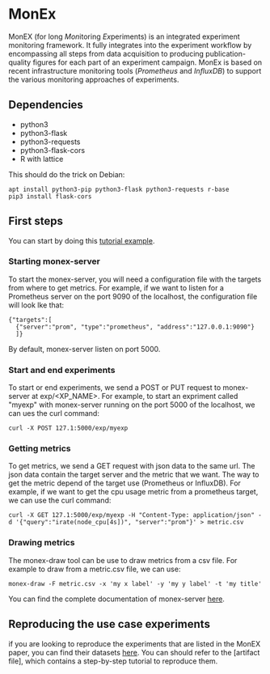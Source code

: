 # MonEx
MonEX (for long *Mon*itoring *Ex*periments) is an integrated experiment monitoring framework. It fully integrates into the experiment workflow by encompassing all steps from data acquisition to producing publication-quality figures for each part of an experiment campaign. MonEx is based on recent infrastructure monitoring tools (*Prometheus* and *InfluxDB*) to support the various monitoring approaches of experiments.


## Dependencies
- python3
- python3-flask
- python3-requests
- python3-flask-cors
- R with lattice

This should do the trick on Debian:
```
apt install python3-pip python3-flask python3-requests r-base
pip3 install flask-cors
```
## First steps
You can start by doing this [tutorial example](examples/simple_example/).

### Starting monex-server
To start the monex-server, you will need a configuration file with the targets from where to get metrics. For example, if we want to listen for a Prometheus server on the port 9090 of the localhost, the configuration file will look lke that:
```
{"targets":[
  {"server":"prom", "type":"prometheus", "address":"127.0.0.1:9090"}
  ]}
```
By default, monex-server listen on port 5000.
### Start and end experiments
To start or end experiments, we send a POST or PUT request to monex-server at exp/\<XP\_NAME\>. For example, to start an expriment called "myexp" with monex-server running on the port 5000 of the localhost, we can ues the curl command:
```
curl -X POST 127.1:5000/exp/myexp
```
### Getting metrics
To get metrics, we send a GET request with json data to the same url. The json data contain the target server and the metric that we want. The way to get the metric depend of the target use (Prometheus or InfluxDB). For example, if we want to get the cpu usage metric from a prometheus target, we can use the curl command:
```
curl -X GET 127.1:5000/exp/myexp -H "Content-Type: application/json" -d '{"query":"irate(node_cpu[4s])", "server":"prom"}' > metric.csv
```

### Drawing metrics
The monex-draw tool can be use to draw metrics from a csv file. For example to draw from a metric.csv file, we can use:
```
monex-draw -F metric.csv -x 'my x label' -y 'my y label' -t 'my title'
```

You can find the complete documentation of monex-server [here](doc/monex-server.txt).

## Reproducing the use case experiments
if you are looking to reproduce the experiments that are listed in the MonEX paper, you can find their datasets [here](Artifacts_and_datasets). You can should refer to the [artifact file], which contains a step-by-step tutorial to reproduce them. 

